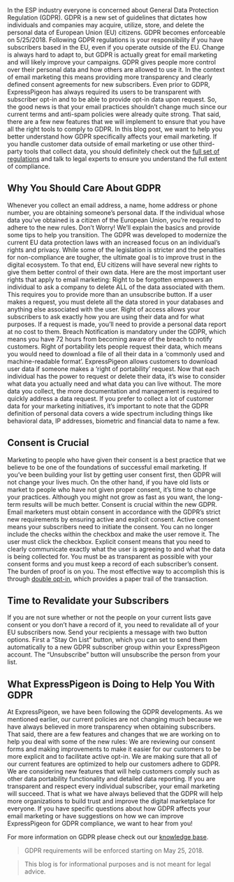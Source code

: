 
In the ESP industry everyone is concerned about General Data Protection Regulation (GDPR). GDPR  is a new set of guidelines that dictates how individuals and companies may acquire, utilize, store, and delete the personal data of European Union (EU) citizens. GDPR becomes enforceable on 5/25/2018.
Following GDPR regulations is your responsibility if you have subscribers based in the EU, even if you operate outside of the EU. Change is always hard to adapt to, but GDPR is actually great for email marketing and will likely improve your campaigns. 
GDPR gives people more control over their personal data and how others are allowed to use it. In the context of email marketing this means providing more transparency and clearly defined consent agreements for new subscribers.
Even prior to GDPR, ExpressPigeon has always required its users to be transparent with subscriber opt-in and to be able to provide opt-in data upon request. So, the good news is that your email practices shouldn’t change much since our current terms and anti-spam policies were already quite strong. That said, there are a few new features that we will implement to ensure that you have all the right tools to comply to GDPR.
In this blog post, we want to help you better understand how GDPR specifically affects your email marketing.
If you handle customer data outside of email marketing or use other third-party tools that collect data, you should definitely check out the 
[full set of regulations](https://gdpr-info.eu/) and talk to legal experts to ensure you understand the full extent of compliance.

## Why You Should Care About GDPR

Whenever you collect an email address, a name, home address or phone number, you are obtaining someone’s personal data. If the individual whose data you’ve obtained is a citizen of the European Union, you’re required to adhere to the new rules. Don’t Worry! We’ll explain the basics and provide some tips to help you transition.
The GDPR was developed to modernize the current EU data protection laws with an increased focus on an individual’s rights and privacy. While some of the legislation is stricter and the penalties for non-compliance are tougher, the ultimate goal is to improve trust in the digital ecosystem.
To that end, EU citizens will have several new rights to give them better control of their own data. Here are the most important user rights that apply to email marketing:
Right to be forgotten empowers an individual to ask a company to delete ALL of the data associated with them. This requires you to provide more than an unsubscribe button. If a user makes a request, you must delete all the data stored in your databases and anything else associated with the user.
Right of access allows your subscribers to ask exactly how you are using their data and for what purposes. If a request is made, you’ll need to provide a personal data report at no cost to them.
Breach Notification is mandatory under the GDPR, which means you have 72 hours from becoming aware of the breach to notify customers.
Right of portability lets people request their data, which means you would need to download a file of all their data in a ‘commonly used and machine-readable format’.
ExpressPigeon allows customers to download user data if someone makes a ‘right of portability’ request.
Now that each individual has the power to request or delete their data, it’s wise to consider what data you actually need and what data you can live without. The more data you collect, the more documentation and management is required to quickly address a data request.
If you prefer to collect a lot of customer data for your marketing initiatives, it’s important to note that the GDPR definition of personal data covers a wide spectrum including things like behavioral data, IP addresses, biometric and financial data to name a few. 

## Consent is Crucial

Marketing to people who have given their consent is a best practice that we believe to be one of the foundations of successful email marketing. If you’ve been building your list by getting user consent first, then GDPR will not change your lives much.
On the other hand, if you have old lists or market to people who have not given proper consent, it’s time to change your practices. Although you might not grow as fast as you want, the long-term results will be much better.
Consent is crucial within the new GDPR. Email marketers must obtain consent in accordance with the GDPR’s strict new requirements by ensuring active and explicit consent.
Active consent means your subscribers need to initiate the consent. You can no longer include the checks within the checkbox and make the user remove it. The user must click the checkbox.
Explicit consent means that you need to clearly communicate exactly what the user is agreeing to and what the data is being collected for.
You must be as transparent as possible with your consent forms and you must keep a record of each subscriber’s consent. The burden of proof is on you. The most effective way to accomplish this is through 
[double opt-in](https://expresspigeon.com/kb/regular-web-forms#opt-in-confirmation-email), which provides a paper trail of the transaction.

## Time to Revalidate your Subscribers

If you are not sure whether or not the people on your current lists gave consent or you don’t have a record of it, you need to revalidate all of your EU subscribers now.
Send your recipients a message with two button options. First a “Stay On List” button, which you can set to send them automatically to a new GDPR subscriber group within your ExpressPigeon account. The “Unsubscribe” button will unsubscribe the person from your list. 


## What ExpressPigeon is Doing to Help You With GDPR

At ExpressPigeon, we have been following the GDPR developments. 
As we mentioned earlier, our current policies are not changing much because we have always believed in more transparency when obtaining subscribers. That said, there are a few features and changes that we are working on to help you deal with some of the new rules:
We are reviewing our consent forms and making improvements to make it easier for our customers to be more explicit and to facilitate active opt-in.
We are making sure that all of our current features are optimized to help our customers adhere to GDPR.
We are considering new features that will help customers comply such as other data portability functionality and detailed data reporting.
If you are transparent and respect every individual subscriber, your email marketing will succeed. That is what we have always believed that the GDPR will help more organizations to build trust and improve the digital marketplace for everyone.
If you have specific questions about how GDPR affects your email marketing or have suggestions on how we can improve ExpressPigeon for GDPR compliance, we want to hear from you!

For more information on GDPR please check out our [knowledge base](https://expresspigeon.com/kb/gdpr).

> GDPR requirements will be enforced starting on May 25, 2018.

> This blog is for informational purposes and is not meant for legal advice.
